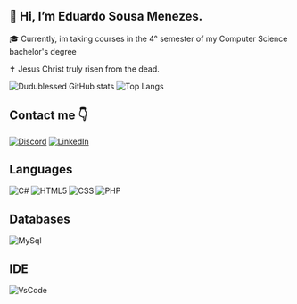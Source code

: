 ## 👋 Hi, I’m Eduardo Sousa Menezes.

🎓 Currently, im taking courses in the 4° semester of my Computer Science bachelor's degree

✝️ Jesus Christ truly risen from the dead.


![Dudublessed GitHub stats](https://github-readme-stats.vercel.app/api?username=dudublessed&show_icons=true&theme=gruvbox&bg_color=000000%&include_all_commits=true%)
![Top Langs](https://github-readme-stats.vercel.app/api/top-langs/?username=dudublessed&layout=donut&theme=gruvbox&bg_color=000000)




## Contact me 👇
[![Discord](https://img.shields.io/badge/Discord-7289DA?style=for-the-badge&logo=discord&logoColor=white)](another0001)
[![LinkedIn](https://img.shields.io/badge/LinkedIn-0077B5?style=for-the-badge&logo=linkedin&logoColor=white)](https://www.linkedin.com/in/ddsmlkd/)


## Languages

![C#](https://img.shields.io/badge/c%23-%23239120.svg?style=for-the-badge&logo=c#&logoColor=white)
![HTML5](https://img.shields.io/badge/HTML5-E34F26?style=for-the-badge&logo=html5&logoColor=white)
![CSS](https://img.shields.io/badge/CSS-239120?&style=for-the-badge&logo=css3&logoColor=white)
![PHP](https://img.shields.io/badge/PHP-777BB4?style=for-the-badge&logo=php&logoColor=white)

## Databases
![MySql](https://img.shields.io/badge/MySQL-005C84?style=for-the-badge&logo=mysql&logoColor=white)

## IDE

![VsCode](https://img.shields.io/badge/Visual_Studio-5C2D91?style=for-the-badge&logo=visual%20studio&logoColor=white)
  





